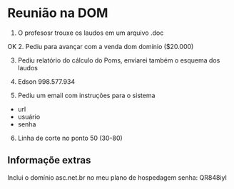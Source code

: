 Reunião na DOM
===

1. O profesosr trouxe os laudos em um arquivo .doc

OK 2. Pediu para avançar com a venda dom domínio ($20.000)

3. Pediu relatório do cálculo do Poms, enviarei também o esquema dos laudos

4. Edson 998.577.934

5. Pediu um email com instruções para o sistema

- url
- usuário
- senha

6. Linha de corte no ponto 50 (30-80)


Informaçõe extras
---

Inclui o domínio asc.net.br no meu plano de hospedagem
senha: QR848iyl
